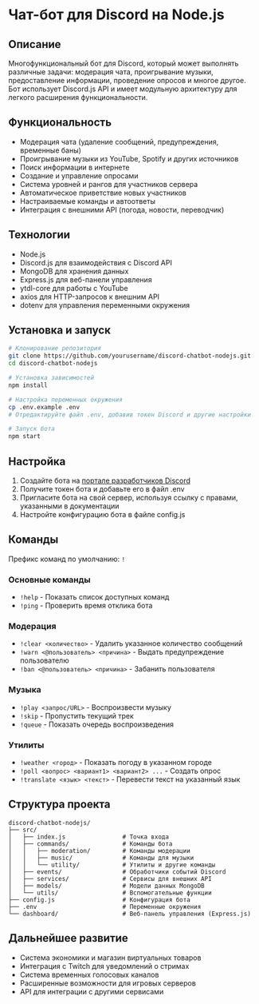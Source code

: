 # Чат-бот для Discord на Node.js

## Описание
Многофункциональный бот для Discord, который может выполнять различные задачи: модерация чата, проигрывание музыки, предоставление информации, проведение опросов и многое другое. Бот использует Discord.js API и имеет модульную архитектуру для легкого расширения функциональности.

## Функциональность
- Модерация чата (удаление сообщений, предупреждения, временные баны)
- Проигрывание музыки из YouTube, Spotify и других источников
- Поиск информации в интернете
- Создание и управление опросами
- Система уровней и рангов для участников сервера
- Автоматическое приветствие новых участников
- Настраиваемые команды и автоответы
- Интеграция с внешними API (погода, новости, переводчик)

## Технологии
- Node.js
- Discord.js для взаимодействия с Discord API
- MongoDB для хранения данных
- Express.js для веб-панели управления
- ytdl-core для работы с YouTube
- axios для HTTP-запросов к внешним API
- dotenv для управления переменными окружения

## Установка и запуск
```bash
# Клонирование репозитория
git clone https://github.com/yourusername/discord-chatbot-nodejs.git
cd discord-chatbot-nodejs

# Установка зависимостей
npm install

# Настройка переменных окружения
cp .env.example .env
# Отредактируйте файл .env, добавив токен Discord и другие настройки

# Запуск бота
npm start
```

## Настройка
1. Создайте бота на [портале разработчиков Discord](https://discord.com/developers/applications)
2. Получите токен бота и добавьте его в файл .env
3. Пригласите бота на свой сервер, используя ссылку с правами, указанными в документации
4. Настройте конфигурацию бота в файле config.js

## Команды
Префикс команд по умолчанию: `!`

### Основные команды
- `!help` - Показать список доступных команд
- `!ping` - Проверить время отклика бота

### Модерация
- `!clear <количество>` - Удалить указанное количество сообщений
- `!warn <@пользователь> <причина>` - Выдать предупреждение пользователю
- `!ban <@пользователь> <причина>` - Забанить пользователя

### Музыка
- `!play <запрос/URL>` - Воспроизвести музыку
- `!skip` - Пропустить текущий трек
- `!queue` - Показать очередь воспроизведения

### Утилиты
- `!weather <город>` - Показать погоду в указанном городе
- `!poll <вопрос> <вариант1> <вариант2> ...` - Создать опрос
- `!translate <язык> <текст>` - Перевести текст на указанный язык

## Структура проекта
```
discord-chatbot-nodejs/
├── src/
│   ├── index.js                # Точка входа
│   ├── commands/               # Команды бота
│   │   ├── moderation/         # Команды модерации
│   │   ├── music/              # Команды для музыки
│   │   └── utility/            # Утилиты и другие команды
│   ├── events/                 # Обработчики событий Discord
│   ├── services/               # Сервисы для внешних API
│   ├── models/                 # Модели данных MongoDB
│   └── utils/                  # Вспомогательные функции
├── config.js                   # Конфигурация бота
├── .env                        # Переменные окружения
└── dashboard/                  # Веб-панель управления (Express.js)
```

## Дальнейшее развитие
- Система экономики и магазин виртуальных товаров
- Интеграция с Twitch для уведомлений о стримах
- Система временных голосовых каналов
- Расширенные возможности для игровых серверов
- API для интеграции с другими сервисами
